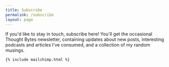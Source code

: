 ```yaml
---
title: Subscribe
permalink: /subscribe
layout: page
---
```

If you'd like to stay in touch, subscribe here! You'll get the
occasional Thought Bytes newsletter, containing updates about new posts,
interesting podcasts and articles I've consumed, and a collection of my random musings.
<!-- <div class='col-md-9 centered'> -->
    {% include mailchimp.html %}